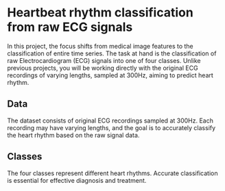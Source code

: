 # Heartbeat rhythm classification from raw ECG signals

In this project, the focus shifts from medical image features to the classification of entire time series. The task at hand is the classification of raw Electrocardiogram (ECG) signals into one of four classes. Unlike previous projects, you will be working directly with the original ECG recordings of varying lengths, sampled at 300Hz, aiming to predict heart rhythm.

## Data
The dataset consists of original ECG recordings sampled at 300Hz. Each recording may have varying lengths, and the goal is to accurately classify the heart rhythm based on the raw signal data.

## Classes
The four classes represent different heart rhythms. Accurate classification is essential for effective diagnosis and treatment.
